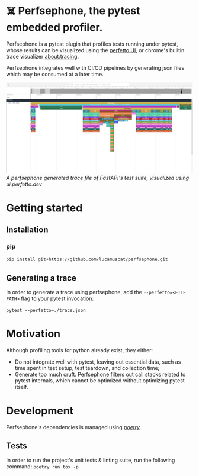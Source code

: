 # ☠️ Perfsephone, the pytest embedded profiler.
Perfsephone is a pytest plugin that profiles tests running under pytest, whose results can be
visualized using the [perfetto UI](https://perfetto.dev/), or chrome's builtin trace visualizer
[about:tracing](about:tracing).

Perfsephone integrates well with CI/CD pipelines by generating json files which may be consumed at a
later time.

![A perfsephone generated trace file of FastAPI's test suite, visualized using ui.perfetto.dev](images/image.png)
*A perfsephone generated trace file of FastAPI's test suite, visualized using ui.perfetto.dev*

# Getting started
## Installation
### pip
```bash
pip install git+https://github.com/lucamuscat/perfsephone.git
```

## Generating a trace
In order to generate a trace using perfsephone, add the `--perfetto=<FILE PATH>` flag to your pytest
invocation:

`pytest --perfetto=./trace.json`

# Motivation
Although profiling tools for python already exist, they either:
* Do not integrate well with pytest, leaving out essential data, such as time spent in test setup,
test teardown, and collection time;
* Generate too much cruft. Perfsephone filters out call stacks related to pytest internals, which
  cannot be optimized without optimizing pytest itself.

# Development
Perfsephone's dependencies is managed using [*poetry*](https://python-poetry.org/docs/#installation).

## Tests
In order to run the project's unit tests & linting suite, run the following command:
`poetry run tox -p`